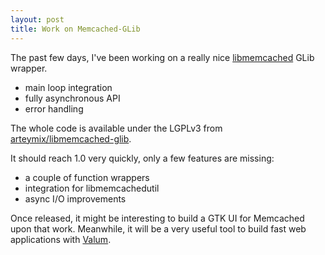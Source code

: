 ```yaml
---
layout: post
title: Work on Memcached-GLib
---
```


The past few days, I've been working on a really nice [libmemcached](http://libmemcached.org/libMemcached.html)
GLib wrapper.

 - main loop integration
 - fully asynchronous API
 - error handling

The whole code is available under the LGPLv3 from [arteymix/libmemcached-glib](https://github.com/arteymix/libmemcached-glib/tree/master/benchmarks).

It should reach 1.0 very quickly, only a few features are missing:

 - a couple of function wrappers
 - integration for libmemcachedutil
 - async I/O improvements

Once released, it might be interesting to build a GTK UI for Memcached upon
that work. Meanwhile, it will be a very useful tool to build fast web
applications with [Valum](valum).

